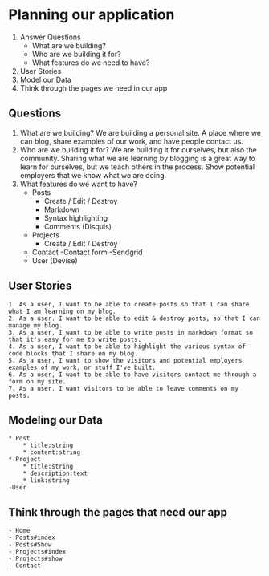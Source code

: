 # Planning our application
1. Answer Questions
	- What are we building?
	- Who are we building it for?
	- What features do we need to have?
2. User Stories
3. Model our Data
4. Think through the pages we need in our app 

## Questions

1. What are we building? We are building a personal site. A place where we can blog, share examples 
of our work, and have people contact us.
2. Who are we building it for? We are building it for ourselves, but also the community. Sharing
what we are learning by blogging is a great way to learn for ourselves, but we teach others in the 
process. Show potential employers that we know what we are doing.
3. What features do we want to have? 
	- Posts
		- Create / Edit / Destroy
		- Markdown
		- Syntax highlighting
		- Comments (Disquis)
	- Projects
		- Create / Edit / Destroy
	- Contact
		-Contact form 
		-Sendgrid
	- User (Devise)

## User Stories 

	1. As a user, I want to be able to create posts so that I can share what I am learning on my blog.
	2. As a user. I want to be able to edit & destroy posts, so that I can manage my blog.
	3. As a user, I want to be able to write posts in markdown format so that it's easy for me to write posts.
	4. As a user, I want to be able to highlight the various syntax of code blocks that I share on my blog.
	5. As a user, I want to show the visitors and potential employers examples of my work, or stuff I've built.
	6. As a user, I want to be able to have visitors contact me through a form on my site.
	7. As a user, I want visitors to be able to leave comments on my posts.

## Modeling our Data 
	
	* Post
		* title:string
		* content:string 
	* Project
		* title:string
		* description:text 
		* link:string
	-User

## Think through the pages that need our app 

	- Home
	- Posts#index 
	- Posts#Show
	- Projects#index 
	- Projects#show 
	- Contact 
